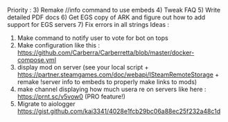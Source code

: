 Priority :
3) Remake //info command to use embeds
4) Tweak FAQ
5) Write detailed PDF docs
6) Get EGS copy of ARK and figure out how to add support for EGS servers
7) Fix errors in all strings
Ideas :
1) Make command to notify user to vote for bot on tops
3) Make configuration like this : https://github.com/Carberra/Carberretta/blob/master/docker-compose.yml
3) display mod on server (see your local script + https://partner.steamgames.com/doc/webapi/ISteamRemoteStorage + remake !server info to embeds to properly make links to mods)
4) make channel displaying how much usera re on servers like here : https://prnt.sc/v5vow0 (PRO feature!)
6) Migrate to aiologger https://gist.github.com/kai3341/4028e1fcb29bc06a88ec25f232a48c1d 

